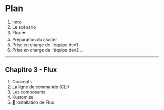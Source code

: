 # Plan

1. Intro
2. Le scénario
3. Flux ⬅️
4. Préparation du cluster
5. Prise en charge de l'équipe dev1
6. Prise en charge de l'équipe dev2
…

----

## Chapitre 3 - Flux

1. Concepts
2. La ligne de commande (CLI)
3. Les composants
4. Kustomize
5. 🔧 Installation de Flux
